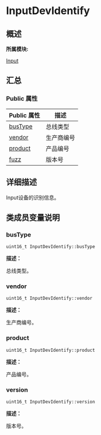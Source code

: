 # InputDevIdentify


## **概述**

**所属模块:**

[Input](_input.md)


## **汇总**


### Public 属性

  | Public&nbsp;属性 | 描述 | 
| -------- | -------- |
| [busType](#bustype) | 总线类型 | 
| [vendor](#vendor) | 生产商编号 | 
| [product](#product)  | 产品编号 |
| [fuzz](#version)  | 版本号 |

## **详细描述**

Input设备的识别信息。


## **类成员变量说明**


### busType

```
uint16_t InputDevIdentify::busType
```

**描述：**

总线类型。

### vendor

```
uint16_t InputDevIdentify::vendor
```

**描述：**

生产商编号。

### product

```
uint16_t InputDevIdentify::product
```

**描述：**

产品编号。

### version

```
uint16_t InputDevIdentify::version
```

**描述：**

版本号。
